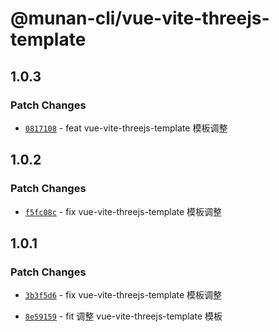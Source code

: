# @munan-cli/vue-vite-threejs-template

## 1.0.3

### Patch Changes

- [`0817108`](https://github.com/MuNan777/munan-cli/commit/081710815ea1f1bad205d43bed6dd6898622131d) - feat vue-vite-threejs-template 模板调整

## 1.0.2

### Patch Changes

- [`f5fc08c`](https://github.com/MuNan777/munan-cli/commit/f5fc08c1930080ba4e8297ffcea7535f266cceff) - fix vue-vite-threejs-template 模板调整

## 1.0.1

### Patch Changes

- [`3b3f5d6`](https://github.com/MuNan777/munan-cli/commit/3b3f5d65e6b770c79515e91ee811670c3af6e8d5) - fix vue-vite-threejs-template 模板调整

* [`8e59159`](https://github.com/MuNan777/munan-cli/commit/8e59159fb4ebcad6a547301bd54fa17c46b7bb22) - fit 调整 vue-vite-threejs-template 模板
